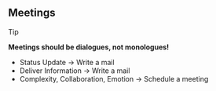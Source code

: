 

## Meetings

> [!TIP]
> **Meetings should be dialogues, not monologues!**

- Status Update -> Write a mail
- Deliver Information -> Write a mail
- Complexity, Collaboration, Emotion -> Schedule a meeting


